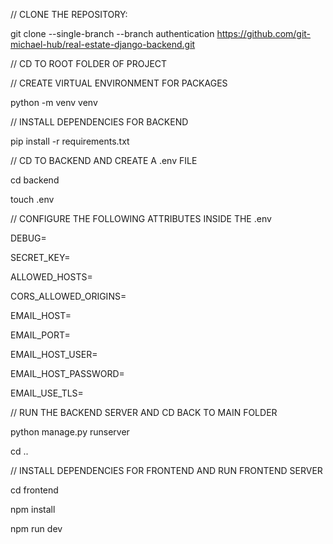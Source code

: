// CLONE THE REPOSITORY:

git clone --single-branch --branch authentication https://github.com/git-michael-hub/real-estate-django-backend.git

// CD TO ROOT FOLDER OF PROJECT

// CREATE VIRTUAL ENVIRONMENT FOR PACKAGES

python -m venv venv

// INSTALL DEPENDENCIES FOR BACKEND

pip install -r requirements.txt

// CD TO BACKEND AND CREATE A .env FILE

cd backend

touch .env

// CONFIGURE THE FOLLOWING ATTRIBUTES INSIDE THE .env

DEBUG=

SECRET_KEY=

ALLOWED_HOSTS=

CORS_ALLOWED_ORIGINS=

EMAIL_HOST=

EMAIL_PORT=

EMAIL_HOST_USER=

EMAIL_HOST_PASSWORD=

EMAIL_USE_TLS=

// RUN THE BACKEND SERVER AND CD BACK TO MAIN FOLDER

python manage.py runserver

cd ..

// INSTALL DEPENDENCIES FOR FRONTEND AND RUN FRONTEND SERVER

cd frontend

npm install

npm run dev
